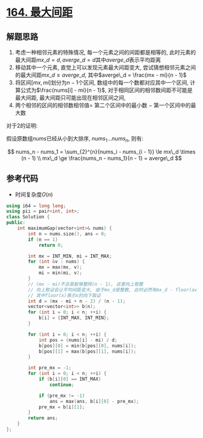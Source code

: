 # [164. 最大间距](https://leetcode.cn/problems/maximum-gap/)

## 解题思路

1. 考虑一种相邻元素的特殊情况, 每一个元素之间的间距都是相等的, 此时元素的最大间距$mx\_d = d, averge\_d = d$其中$averge\_d$表示平均距离
1. 移动其中一个元素, 直觉上可以发现元素最大间距变大, 尝试猜想相邻元素之间的最大间距$mx\_d \ge averge\_d$, 其中$averge\_d = \frac{mx - mi}{n - 1}$
1. 将区间$[mx, mi]$划分为$n - 1$个区间, 数组中的每一个数都对应其中一个区间, 计算公式为$\frac{nums[i] - mi}{n - 1}$, 对于相同区间的相邻数间距不可能是最大间距, 最大间距只可能出现在相邻区间之间, 
1. 两个相邻的区间的相邻数相邻值$=$ 第二个区间中的最小数 $-$ 第一个区间中的最大数

对于$2$的证明:

假设原数组$nums$已经从小到大排序, $nums_1... nums_{n}$, 则有:

$$
nums_n - nums_1 = \sum_{2}^{n}{nums_i - nums_{i - 1}} \le mx\_d \times (n - 1) \\
mx\_d \ge \frac{nums_n - nums_1}{n - 1} = averge\_d
$$

## 参考代码

+ 时间复杂度$O(n)$


```cpp
using i64 = long long;
using pii = pair<int, int>;
class Solution {
public:
    int maximumGap(vector<int>& nums) {
        int n = nums.size(), ans = 0;
        if (n == 1)
            return 0;

        int mx = INT_MIN, mi = INT_MAX;
        for (int &v : nums) {
            mx = max(mx, v);
            mi = min(mi, v);
        }
		// (mx - mi)不总是能够整除(n - 1), 这里向上取整
        // 向上取证会让平均间距变大, 由于mx_d是整数, 此时必然有mx_d - floor(averge_d) >= 1
        // 其中floor(x)表示x的向下取证
        int d = (mx - mi + n - 2) / (n - 1); 
        vector<vector<int>> b(n);
        for (int i = 0; i < n; ++i) {
            b[i] = {INT_MAX, INT_MIN};
        }

        for (int i = 0; i < n; ++i) {
            int pos = (nums[i] - mi) / d;
            b[pos][0] = min(b[pos][0], nums[i]);
            b[pos][1] = max(b[pos][1], nums[i]);
        }

        int pre_mx = -1;
        for (int i = 0; i < n; ++i) {
            if (b[i][0] == INT_MAX)
                continue;

            if (pre_mx != -1)
                ans = max(ans, b[i][0] - pre_mx);
            pre_mx = b[i][1];
        }
        return ans;
    }
};

```

